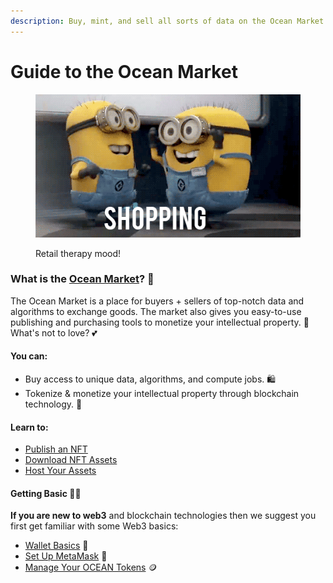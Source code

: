 ```yaml
---
description: Buy, mint, and sell all sorts of data on the Ocean Market
---
```


# Guide to the Ocean Market

<figure><img src="../.gitbook/assets/gif/shopping-minions.gif" alt=""><figcaption><p>Retail therapy mood!</p></figcaption></figure>

### What is the [Ocean Market](https://market.oceanprotocol.com/)? 🛒

The Ocean Market is a place for buyers + sellers of top-notch data and algorithms to exchange goods. The market also gives you easy-to-use publishing and purchasing tools to monetize your intellectual property. 🤑 What's not to love? 💕

#### **You can:**

* Buy access to unique data, algorithms, and compute jobs. 🛍️
* Tokenize & monetize your intellectual property through blockchain technology. 💪

#### **Learn to:**

* [Publish an NFT](publish-data-nfts.md)
* [Download NFT Assets](buy-data-nfts.md)
* [Host Your Assets](asset-hosting/README.md)

#### Getting Basic 💁‍♀️

**If you are new to web3** and blockchain technologies then we suggest you first get familiar with some Web3 basics:

* [Wallet Basics](../discover/wallets/README.md) 👛
* [Set Up MetaMask](../discover/wallets/metamask-setup.md) 🦊
* [Manage Your OCEAN Tokens](../discover/wallets-and-ocean-tokens.md) 🪙
